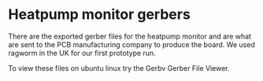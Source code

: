 # Heatpump monitor gerbers

There are the exported gerber files for the heatpump monitor and are what are sent to the PCB manufacturing company to produce the board. We used ragworm in the UK for our first prototype run.

To view these files on ubuntu linux try the Gerbv Gerber File Viewer.


